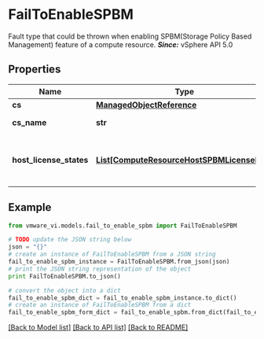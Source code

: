 # FailToEnableSPBM

Fault type that could be thrown when enabling SPBM(Storage Policy Based Management) feature of a compute resource.  ***Since:*** vSphere API 5.0 

## Properties
Name | Type | Description | Notes
------------ | ------------- | ------------- | -------------
**cs** | [**ManagedObjectReference**](ManagedObjectReference.md) |  | 
**cs_name** | **str** | The computer resource name  ***Since:*** vSphere API 5.0  | 
**host_license_states** | [**List[ComputeResourceHostSPBMLicenseInfo]**](ComputeResourceHostSPBMLicenseInfo.md) | Array of *ComputeResourceHostSPBMLicenseInfo* that contains SPBM license information for all hosts in the compute resource  ***Since:*** vSphere API 5.0  | 

## Example

```python
from vmware_vi.models.fail_to_enable_spbm import FailToEnableSPBM

# TODO update the JSON string below
json = "{}"
# create an instance of FailToEnableSPBM from a JSON string
fail_to_enable_spbm_instance = FailToEnableSPBM.from_json(json)
# print the JSON string representation of the object
print FailToEnableSPBM.to_json()

# convert the object into a dict
fail_to_enable_spbm_dict = fail_to_enable_spbm_instance.to_dict()
# create an instance of FailToEnableSPBM from a dict
fail_to_enable_spbm_form_dict = fail_to_enable_spbm.from_dict(fail_to_enable_spbm_dict)
```
[[Back to Model list]](../README.md#documentation-for-models) [[Back to API list]](../README.md#documentation-for-api-endpoints) [[Back to README]](../README.md)


